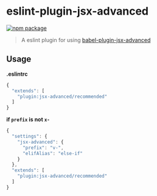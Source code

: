 # eslint-plugin-jsx-advanced

[![npm package](https://nodei.co/npm/eslint-plugin-jsx-advanced.png?downloads=true&downloadRank=true&stars=true)](https://www.npmjs.com/package/eslint-plugin-jsx-advanced)

> A eslint plugin for using [babel-plugin-jsx-advanced](https://www.npmjs.com/package/babel-plugin-jsx-advanced)

## Usage

**.eslintrc**

```js
{
  "extends": [
    "plugin:jsx-advanced/recommended"
  ]
}
```

**if `prefix` is not `x-`**

```js
{
  "settings": {
    "jsx-advanced": {
      "prefix": "v-",
      "elifAlias": "else-if"
    }
  },
  "extends": [
    "plugin:jsx-advanced/recommended"
  ]
}
```
